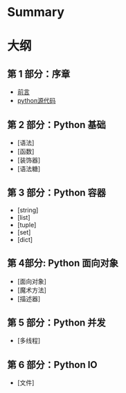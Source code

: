 # Summary
# 大纲

## 第 1 部分：序章

- [前言](README.md)
- [python源代码]()

## 第 2 部分：Python 基础 
- [语法]
- [函数]
- [装饰器]
- [语法糖]

## 第 3 部分：Python 容器
- [string]
- [list]
- [tuple]
- [set]
- [dict]

## 第 4部分: Python 面向对象
- [面向对象]
- [魔术方法]
- [描述器]

## 第 5 部分：Python 并发
- [多线程]


## 第 6 部分：Python IO
- [文件]